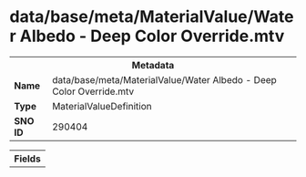 <h1>data/base/meta/MaterialValue/Water Albedo - Deep Color Override.mtv</h1><table><tr><th colspan="100%">Metadata</th></tr><tr><td><b>Name</b></td><td>data/base/meta/MaterialValue/Water Albedo - Deep Color Override.mtv</td></tr><tr><td><b>Type</b></td><td>MaterialValueDefinition</td></tr><tr><td><b>SNO ID</b></td><td>290404</td></tr></table>

<table><tr><th colspan="100%">Fields</th></tr></table>

